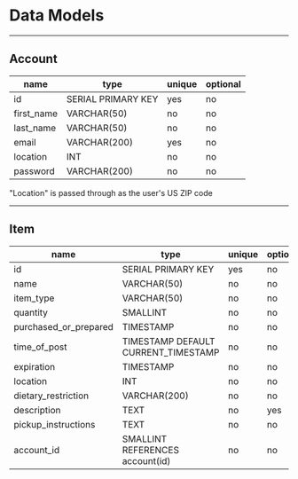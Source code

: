 # Data Models

---

## Account

| name       | type               | unique | optional |
| ---------- | ------------------ | ------ | -------- |
| id         | SERIAL PRIMARY KEY | yes    | no       |
| first_name | VARCHAR(50)        | no     | no       |
| last_name  | VARCHAR(50)        | no     | no       |
| email      | VARCHAR(200)       | yes    | no       |
| location   | INT                | no     | no       |
| password   | VARCHAR(200)       | no     | no       |

"Location" is passed through as the user's US ZIP code

---

## Item

| name                  | type                                | unique | optional |
| --------------------- | ----------------------------------- | ------ | -------- |
| id                    | SERIAL PRIMARY KEY                  | yes    | no       |
| name                  | VARCHAR(50)                         | no     | no       |
| item_type             | VARCHAR(50)                         | no     | no       |
| quantity              | SMALLINT                            | no     | no       |
| purchased_or_prepared | TIMESTAMP                           | no     | no       |
| time_of_post          | TIMESTAMP DEFAULT CURRENT_TIMESTAMP | no     | no       |
| expiration            | TIMESTAMP                           | no     | no       |
| location              | INT                                 | no     | no       |
| dietary_restriction   | VARCHAR(200)                        | no     | no       |
| description           | TEXT                                | no     | yes      |
| pickup_instructions   | TEXT                                | no     | no       |
| account_id            | SMALLINT REFERENCES account(id)     | no     | no       |
